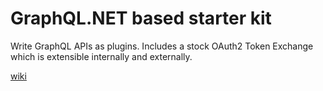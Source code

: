 # GraphQL.NET based starter kit

Write GraphQL APIs as plugins.
Includes a stock OAuth2 Token Exchange which is extensible internally and externally.   


[wiki](https://github.com/P7CoreOrg/GraphQL.Play.2.2/wiki)

